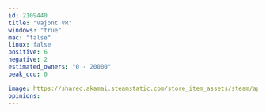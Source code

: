 ```yaml
---
id: 2109440
title: "Vajont VR"
windows: "true"
mac: "false"
linux: false
positive: 6
negative: 2
estimated_owners: "0 - 20000"
peak_ccu: 0

image: https://shared.akamai.steamstatic.com/store_item_assets/steam/apps/2109440/header.jpg?t=1667202034
opinions:
---
```

